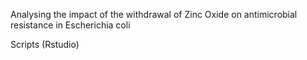 Analysing the impact of the withdrawal of Zinc Oxide on antimicrobial resistance in Escherichia coli

Scripts (Rstudio)
